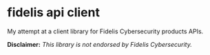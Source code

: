 # fidelis api client

My attempt at a client library for Fidelis Cybersecurity products APIs.

**Disclaimer:** _This library is not endorsed by Fidelis Cybersecurity._
